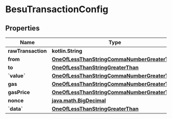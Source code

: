 
# BesuTransactionConfig

## Properties
Name | Type | Description | Notes
------------ | ------------- | ------------- | -------------
**rawTransaction** | **kotlin.String** |  |  [optional]
**from** | [**OneOfLessThanStringCommaNumberGreaterThan**](OneOfLessThanStringCommaNumberGreaterThan.md) |  |  [optional]
**to** | [**OneOfLessThanStringGreaterThan**](OneOfLessThanStringGreaterThan.md) |  |  [optional]
**&#x60;value&#x60;** | [**OneOfLessThanStringCommaNumberGreaterThan**](OneOfLessThanStringCommaNumberGreaterThan.md) |  |  [optional]
**gas** | [**OneOfLessThanStringCommaNumberGreaterThan**](OneOfLessThanStringCommaNumberGreaterThan.md) |  |  [optional]
**gasPrice** | [**OneOfLessThanStringCommaNumberGreaterThan**](OneOfLessThanStringCommaNumberGreaterThan.md) |  |  [optional]
**nonce** | [**java.math.BigDecimal**](java.math.BigDecimal.md) |  |  [optional]
**&#x60;data&#x60;** | [**OneOfLessThanStringGreaterThan**](OneOfLessThanStringGreaterThan.md) |  |  [optional]



